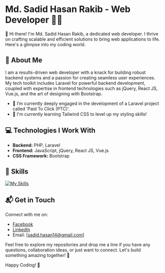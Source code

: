 <!--
**mdsadid/mdsadid** is a ✨ _special_ ✨ repository because its `README.md` (this file) appears on your GitHub profile.

Here are some ideas to get you started:

- 🔭 I’m currently working on ...
- 🌱 I’m currently learning ...
- 👯 I’m looking to collaborate on ...
- 🤔 I’m looking for help with ...
- 💬 Ask me about ...
- 📫 How to reach me: ...
- 😄 Pronouns: ...
- ⚡ Fun fact: ...
-->

# Md. Sadid Hasan Rakib - Web Developer 👨‍💻

👋 Hi there! I'm Md. Sadid Hasan Rakib, a dedicated web developer. I thrive on crafting scalable and efficient solutions to bring web applications to life. Here's a glimpse into my coding world.

## 🙋 About Me

I am a results-driven web developer with a knack for building robust backend systems and a passion for creating seamless user experiences. My tech toolkit includes Laravel for powerful backend development, coupled with expertise in frontend technologies such as jQuery, React JS, Vue.js, and the art of designing with Bootstrap.

- 🔭 I’m currently deeply engaged in the development of a Laravel project called 'Paid To Click (PTC)'.
- 🌱 I'm currently learning Tailwind CSS to level up my styling skills!

## 💻 Technologies I Work With

- **Backend:** PHP, Laravel
- **Frontend:** JavaScript, jQuery, React JS, Vue.js
- **CSS Framework:** Bootstrap

## 🔧 Skills

[![My Skills](https://skillicons.dev/icons?i=php,laravel,mysql,js,jquery,react,vue,html,css,bootstrap,git)](https://skillicons.dev)

## 📬 Get in Touch

Connect with me on:

- [Facebook](https://www.facebook.com/sadid.hasan.7/)
- [LinkedIn](https://www.linkedin.com/in/sadid-hasan-rakib-31488819b/)
- Email: [sadid.hasan14@gmail.com]

Feel free to explore my repositories and drop me a line if you have any questions, collaboration ideas, or just want to connect. Let's build something amazing together! 🌟

Happy Coding! 🚀
